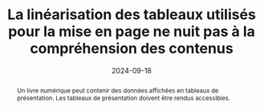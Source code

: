 ---
title: "La linéarisation des tableaux utilisés pour la mise en page ne nuit  pas à la compréhension des contenus"
abstract: Un livre numérique peut contenir des données affichées en tableaux de présentation. Les tableaux de présentation doivent être rendus accessibles.
categories: 
    - "Structure et code"
agrege: O4238-E077
opquast: '4 238'
indiceebook: '77'
description: "Règle n°77"
before: "76"
weight: "077"
after: "78"
actif: '1'
layout: rules
date: 2024-09-18
tags: 
    - "Accessibilité"
    - "Lisibilité"
objectif: 
    - "Permettre aux utilisateurs d'aides techniques de naviguer facilement au sein des informations fournies par un tableau."
    - "Améliorer l’accessibilité des contenus aux personnes handicapées"
Meo: 
    - "Pour être compréhensibles des non-voyants, le contenu des cellules doit pouvoir être linéarisé, car les technologies d’assistance parcourront et transcriront séquentiellement toutes les cellules (<th> / <td>) de toutes les lignes (<tr>) du tableau"
Controle: 
    - "Vérifier le code source de la page HTML de l'epub"
epubcheck: 
ace: 
humancheck: true
ReadiumGoToolkit: 
Source: 
    - "Opquast"
Referentiel: 
    - "[Web Content Accessibility Guidelines (WCAG) 1.3.1 Info and Relationships Level A](https://www.w3.org/TR/WCAG22/#info-and-relationships)"
steps: 
    - "Production numérique"
---
